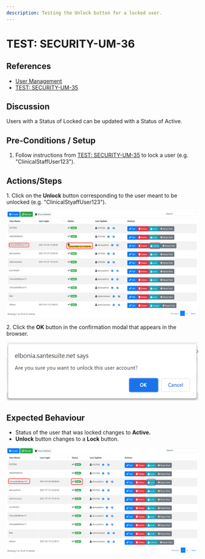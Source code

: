 ```yaml
---
description: Testing the Unlock button for a locked user.
---
```


# TEST: SECURITY-UM-36

## References

* [User Management](broken-reference)
* [TEST: SECURITY-UM-35](test-security-um-35-1.md)

## Discussion

Users with a Status of Locked can be updated with a Status of Active.

## Pre-Conditions / Setup

1. Follow instructions from [TEST: SECURITY-UM-35](test-security-um-35-1.md) to lock a user (e.g. "ClinicalStaffUser123").

## Actions/Steps

1\. Click on the **Unlock** button corresponding to the user meant to be unlocked (e.g. "ClinicalStyaffUser123").

![](<../../../../../../../../.gitbook/assets/image (326).png>)

2\. Click the **OK** button in the confirmation modal that appears in the browser.

![](<../../../../../../../../.gitbook/assets/image (332).png>)

## Expected Behaviour

* Status of the user that was locked changes to **Active.**
* **Unlock** button changes to a **Lock** button.

![](<../../../../../../../../.gitbook/assets/image (298).png>)
